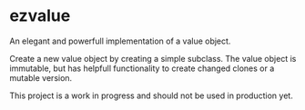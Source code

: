 # ezvalue
An elegant and powerfull implementation of a value object.

Create a new value object by creating a simple subclass.
The value object is immutable, but has helpfull functionality to create changed clones or a mutable version.

This project is a work in progress and should not be used in production yet.
